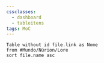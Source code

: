 ```yaml
---
cssclasses:
  - dashboard
  - tableitens
tags: MoC
---
```


```dataview
Table without id file.link as Nome
from #Mundo/Núrion/Lore
sort file.name asc
```
